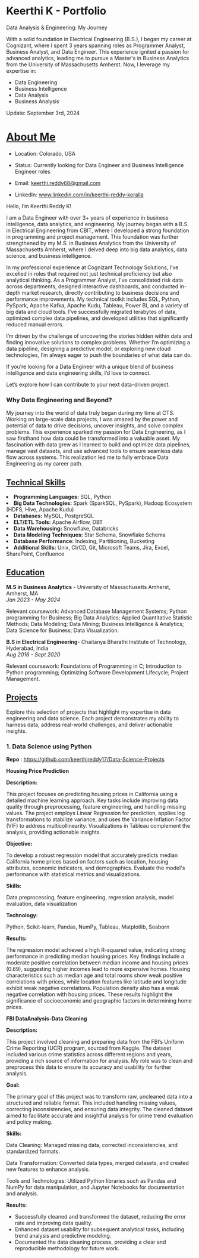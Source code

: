 # Keerthi K - Portfolio
Data Analysis & Engineering: My Journey

With a solid foundation in Electrical Engineering (B.S.), I began my career at Cognizant, where I spent 3 years spanning roles as Programmer Analyst, Business Analyst, and Data Engineer. This experience ignited a passion for advanced analytics, leading me to pursue a Master's in Business Analytics from the University of Massachusetts Amherst. Now, I leverage my expertise in:

- Data Engineering
- Business Intelligence
- Data Analysis
- Business Analysis

Update: September 3rd, 2024

<h1 style="font-weight: bold; text-decoration: underline;">About Me</h1>

- Location: Colorado, USA
  
- Status: Currently looking for Data Engineer and Business Intelligence Engineer roles
  
- Email: keerthi.reddy68@gmail.com
  
- LinkedIn: www.linkedin.com/in/keerthi-reddy-koralla

Hello, I’m Keerthi Reddy K!

I am a Data Engineer with over 3+ years of experience in business intelligence, data analytics, and engineering. My journey began with a B.S. in Electrical Engineering from CBIT, where I developed a strong foundation in programming and project management. This foundation was further strengthened by my M.S. in Business Analytics from the University of Massachusetts Amherst, where I delved deep into big data analytics, data science, and business intelligence.

In my professional experience at Cognizant Technology Solutions, I’ve excelled in roles that required not just technical proficiency but also analytical thinking. As a Programmer Analyst, I’ve consolidated risk data across departments, designed interactive dashboards, and conducted in-depth market research, directly contributing to business decisions and performance improvements. My technical toolkit includes SQL, Python, PySpark, Apache Kafka, Apache Kudu, Tableau, Power BI, and a variety of big data and cloud tools. I’ve successfully migrated terabytes of data, optimized complex data pipelines, and developed utilities that significantly reduced manual errors.

I’m driven by the challenge of uncovering the stories hidden within data and finding innovative solutions to complex problems. Whether I’m optimizing a data pipeline, designing a predictive model, or exploring new cloud technologies, I’m always eager to push the boundaries of what data can do.

If you’re looking for a Data Engineer with a unique blend of business intelligence and data engineering skills, I’d love to connect.

Let’s explore how I can contribute to your next data-driven project.


<h3 style="font-weight: bold;">Why Data Engineering and Beyond?</h3>

My journey into the world of data truly began during my time at CTS. Working on large-scale data projects, I was amazed by the power and potential of data to drive decisions, uncover insights, and solve complex problems. This experience sparked my passion for Data Engineering, as I saw firsthand how data could be transformed into a valuable asset. My fascination with data grew as I learned to build and optimize data pipelines, manage vast datasets, and use advanced tools to ensure seamless data flow across systems. This realization led me to fully embrace Data Engineering as my career path.

<h2 style="font-weight: bold; text-decoration: underline;">Technical Skills</h2>

  <li><strong>Programming Languages:</strong> SQL, Python</li>
  <li><strong>Big Data Technologies:</strong> Spark (SparkSQL, PySpark), Hadoop Ecosystem (HDFS, Hive, Apache Kudu)</li>
  <li><strong>Databases:</strong> MySQL, PostgreSQL</li>
  <li><strong>ELT/ETL Tools:</strong> Apache Airflow, DBT</li>
  <li><strong>Data Warehousing:</strong> Snowflake, Databricks</li>
  <li><strong>Data Modeling Techniques:</strong> Star Schema, Snowflake Schema</li>
  <li><strong>Database Performance:</strong> Indexing, Partitioning, Bucketing</li>
  <li><strong>Additional Skills:</strong> Unix, CI/CD, Git, Microsoft Teams, Jira, Excel, SharePoint, Confluence</li>
</ul>


<h2 style="font-weight: bold; text-decoration: underline;">Education </h2>

<strong>M.S in Business Analytics</strong> - University of Massachusetts Amherst, Amherst, MA                      
<i>Jan 2023 - May 2024</i>

Relevant coursework: Advanced Database Management Systems; Python programming for Business; Big Data Analytics;
Applied Quantitative Statistic Methods; Data Modeling; Data Mining; Business Intelligence & Analytics; Data Science for
Business; Data Visualization.

<strong>B.S in Electrical Engineering</strong>- Chaitanya Bharathi Institute of Technology, Hyderabad, India          
<i>Aug 2016 - Sept 2020</i>

Relevant coursework: Foundations of Programming in C; Introduction to Python programming; Optimizing Software
Development Lifecycle; Project Management.

<h2 style="font-weight: bold; text-decoration: underline;">Projects </h2>

Explore this selection of projects that highlight my expertise in data engineering and data science. Each project demonstrates my ability to harness data, address real-world challenges, and deliver actionable insights.

<h3 style="font-weight: bold;">1. Data Science using Python</h3>

<strong>Repo</strong> : <a href="https://github.com/YourUsername/YourRepository">https://github.com/keerthireddy17/Data-Science-Projects</a>

<strong>Housing Price Prediction</strong>

<strong>Description:</strong>

This project focuses on predicting housing prices in California using a detailed machine learning approach. Key tasks include improving data quality through preprocessing, feature engineering, and handling missing values. The project employs Linear Regression for prediction, applies log transformations to stabilize variance, and uses the Variance Inflation Factor (VIF) to address multicollinearity. Visualizations in Tableau complement the analysis, providing actionable insights.

<strong>Objective:</strong>

To develop a robust regression model that accurately predicts median California home prices based on factors such as location, housing attributes, economic indicators, and demographics. Evaluate the model's performance with statistical metrics and visualizations.

<strong>Skills:</strong>

Data preprocessing, feature engineering, regression analysis, model evaluation, data visualization

<strong>Technology:</strong>

Python, Scikit-learn, Pandas, NumPy, Tableau, Matplotlib, Seaborn

<strong>Results:</strong>

The regression model achieved a high R-squared value, indicating strong performance in predicting median housing prices. Key findings include a moderate positive correlation between median income and housing prices (0.69), suggesting higher incomes lead to more expensive homes. Housing characteristics such as median age and total rooms show weak positive correlations with prices, while location features like latitude and longitude exhibit weak negative correlations. Population density also has a weak negative correlation with housing prices. These results highlight the significance of socioeconomic and geographic factors in determining home prices.

<strong>FBI DataAnalysis-Data Cleaning</strong>

<strong>Description:</strong>

This project involved cleaning and preparing data from the FBI’s Uniform Crime Reporting (UCR) program, sourced from Kaggle. The dataset included various crime statistics across different regions and years, providing a rich source of information for analysis. My role was to clean and preprocess this data to ensure its accuracy and usability for further analysis.

<strong>Goal:</strong>

The primary goal of this project was to transform raw, uncleaned data into a structured and reliable format. This included handling missing values, correcting inconsistencies, and ensuring data integrity. The cleaned dataset aimed to facilitate accurate and insightful analysis for crime trend evaluation and policy making.

<strong>Skills:</strong>

Data Cleaning: Managed missing data, corrected inconsistencies, and standardized formats.

Data Transformation: Converted data types, merged datasets, and created new features to enhance analysis.

Tools and Technologies: Utilized Python libraries such as Pandas and NumPy for data manipulation, and Jupyter Notebooks for documentation and analysis.

<strong>Results:</strong>

- Successfully cleaned and transformed the dataset, reducing the error rate and improving data quality.
- Enhanced dataset usability for subsequent analytical tasks, including trend analysis and predictive modeling.
- Documented the data cleaning process, providing a clear and reproducible methodology for future work.

